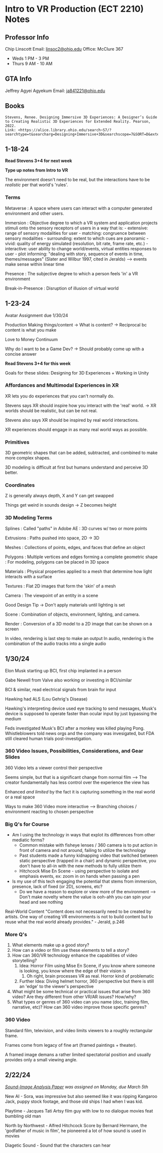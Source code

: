 # Intro to VR Production (ECT 2210) Notes

## Professor Info

Chip Linscott
Email: <linsoc2@ohio.edu>
Office: McClure 367

- Weds 1 PM - 3 PM
- Thurs 9 AM - 10 AM

## GTA Info

Jeffrey Agyei Agyekum
Email: <ja841221@ohio.edu>

## Books

    Stevens, Renee. Designing Immersive 3D Experiences: A Designer’s Guide to Creating Realistic 3D Experiences for Extended Reality. Pearson, 2022. 
    Link: <https://alice.library.ohio.edu/search~S7/?searchtype=t&searcharg=Designing+Immersive+3D&searchscope=7&SORT=D&extended=0&SUBMIT=Search&searchlimits=&searchorigarg=tImmersive+3D+Design>

## 1-18-24

**Read Stevens 3+4 for next week**

**Type up notes from Intro to VR**

The environment doesn't need to be real, but the interactions have to be *realistic* per that world's 'rules'.

### Terms

Metaverse
: A space where users can interact with a computer generated environment and other users.

Immersion
: Objective degree to which a VR system and application projects stimuli onto the sensory receptors of users in a way that is:
    - extensive: range of sensory modalities for user
    - matching: congruence between sensory modalities
    - surrounding: extent to which cues are panoramic
    - vivid: quality of energy simulated (resolution, bit rate, frame rate, etc.)
    - interactive: user ability to change world/events, virtual entities responses to user
    - plot informing: "dealing with story, sequence of events in time, themes/messages" (Slater and Wilbur 1997, cited in Jeralds) --> events make sense within linear time

Presence
: The subjective degree to which a person feels 'in' a VR environment

Break-in-Presence
: Disruption of illusion of virtual world

## 1-23-24

Avatar Assignment due 1/30/24

Production
Making things/content -> What is content? -> Reciprocal bc content is what you make

Love to Money Continuum

Why do I want to be a Game Dev? -> Should probably come up with a concise answer

**Read Stevens 3+4 for this week**

Goals for these slides: Designing for 3D Experiences + Working in Unity

### Affordances and Multimodal Experiences in XR

XR lets you do experiences that you can't normally do.

Stevens says XR should inspire how you interact with the 'real' world. -> XR worlds should be realistic, but can be not real.

Stevens also says XR should be inspired by real world interactions.

XR experiences should engage in as many real world ways as possible.

### Primitives

3D geometric shapes that can be added, subtracted, and combined to make more complex shapes.

3D modeling is difficult at first but humans understand and perceive 3D better.

### Coordinates

Z is generally always depth, X and Y can get swapped

Things get weird in sounds design -> Z becomes height

### 3D Modeling Terms

Splines
: Called "paths" in Adobe AE
: 3D curves w/ two or more points

Extrusions
: Paths pushed into space, 2D -> 3D

Meshes
: Collections of points, edges, and faces that define an object

Polygons
: Multiple vertices and edges forming a complete geometric shape
: For modeling, polygons can be placed in 3D space

Materials
: Physical properties applied to a mesh that determine how light interacts with a surface

Textures
: Flat 2D images that form the 'skin' of a mesh

Camera
: The viewpoint of an entity in a scene

Good Design Tip -> Don't apply materials until lighting is set

Scene
: Combination of objects, environment, lighting, and camera.

Render
: Conversion of a 3D model to a 2D image that can be shown on a screen

In video, rendering is last step to make an output
In audio, rendering is the combination of the audio tracks into a single audio

## 1/30/24

Elon Musk starting up BCI, first chip implanted in a person

Gabe Newell from Valve also working or investing in BCI/similar

BCI & similar, read electrical signals from brain for input

Hawking had ALS (Lou Gehrig's Disease)

Hawking's interpreting device used eye tracking to send messages, Musk's device is supposed to operate faster than ocular input by just bypassing the medium

Feds investigated Musk's BCI after a monkey was killed playing Pong. Whistleblowers told news orgs and the company was invesigated, but FDA still cleared human trials post-investigation.

### 360 Video Issues, Possibilities, Considerations, and Gear Slides

360 Video lets a viewer control their perspective

Seems simple, but that is a significant change from normal film --> The creator fundamentally has less control over the experience the view has

Enhanced *and limited* by the fact it is capturing something in the real world or a real space

Ways to make 360 Video more interactive --> Branching choices / environment reacting to chosen perspective

### Big Q's for Course

- Am I using the technology in ways that explot its differences from other mediatic forms?
  - Common mistake with fisheye lenses / 360 camera is to put action in front of camera and not around, failing to utilize the technology
  - Past students made a funny kidnapping video that switched between static perspective (trapped in a chair) and dynamic perspective, you don't have to all-in with the new methods to fully utilize them
  - Hitchcock Mise En Scene - using perspective to isolate and emphasis events, ex: zoom in on hands when passing a pen
- Is my use of this tech engaging the potential that stems from immersion, presence, lack of fixed (or 2D), screens, etc?
  - Do we have a reason to explore or view more of the environment --> Don't make novelty where the value is ooh-ahh you can spin your head and see nothing

Real-World Content
"Content does not necessarily need to be created by artists. One way of creating VR environments is not to build content but to reuse what the real world already provides." - Jerald, p.246

### More Q's

1. What elements make up a good story?
2. How can a video or film use these elements to tell a story?
3. How can 360/VR technology enhance the capabilities of video storytelling?
   1. Idea: Horror Film using Mise En Scene, if you know where someone is looking, you know where the edge of their vision is
      1. Oh right, brain processes VR as real. Horror kind of problematic
   2. Further Idea: Diving helmet horror, 360 perspective but there is still an 'edge' to the viewer's perspective
4. What might be some technical or practical issues that arise from 360 video? Are they different from other VR/AR issues? How/why?
5. What types or genres of 360 video can you name (doc, training film, narrative, etc)? How can 360 video improve those specific genres?

### 360 Video

Standard film, television, and video limits viewers to a roughly rectangular frame.

Frames come from legacy of fine art (framed paintings + theater).

A framed image demans a rather limited spectatorial position and usually provides only a small viewing angle.

## 2/22/24

*[Sound-Image Analysis Paper](Sound-Image%20Analysis%20Paper.md) was assigned on Monday, due March 5th*

New AI - Sora, was impressive but also seemed like it was ripping Kangaroo Jack, puppy stock footage, and those old ships I had when I was kid.

Playtime - Jacques Tati
Artsy film guy with low to no dialogue movies feat bumbling old man

North by Northwest - Alfred Hitchcock
Score by Bernard Hermann, the 'godfather of music in film', he pioneered a lot of how sound is used in movies

Diagetic Sound - Sound that the characters can hear
